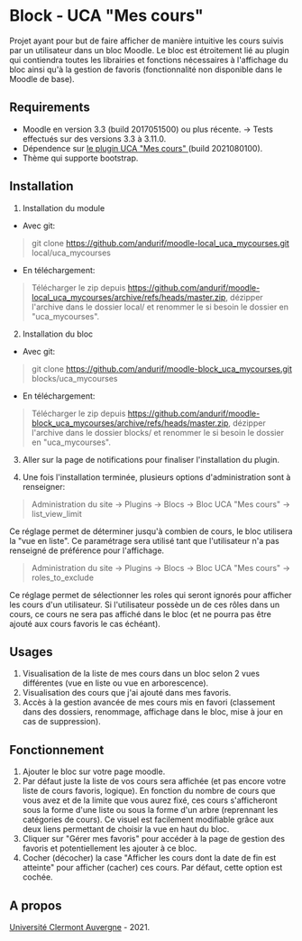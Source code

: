 Block - UCA "Mes cours"
==================================
Projet ayant pour but de faire afficher de manière intuitive les cours suivis par un utilisateur dans un bloc Moodle. 
Le bloc est étroitement lié au plugin qui contiendra toutes les librairies et fonctions nécessaires à l'affichage du bloc ainsi qu'à la gestion de favoris (fonctionnalité non disponible dans le Moodle de base).

Requirements
------------
- Moodle en version 3.3 (build 2017051500) ou plus récente.
-> Tests effectués sur des versions 3.3 à 3.11.0.<br/>
- Dépendence sur <a href="https://github.com/andurif/moodle-local_uca_mycourses" target="_blank">le plugin UCA "Mes cours" </a>(build 2021080100).
- Thème qui supporte bootstrap.

Installation
------------
1. Installation du module

- Avec git:
> git clone https://github.com/andurif/moodle-local_uca_mycourses.git local/uca_mycourses

- En téléchargement:
> Télécharger le zip depuis <a href="https://github.com/andurif/moodle-local_uca_mycourses/archive/refs/heads/master.zip">https://github.com/andurif/moodle-local_uca_mycourses/archive/refs/heads/master.zip</a>, dézipper l'archive dans le dossier local/ et renommer le si besoin le dossier en "uca_mycourses".
  
2. Installation du bloc

- Avec git:
> git clone https://github.com/andurif/moodle-block_uca_mycourses.git blocks/uca_mycourses

- En téléchargement:
> Télécharger le zip depuis <a href="https://github.com/andurif/moodle-block_uca_mycourses/archive/refs/heads/master.zip">https://github.com/andurif/moodle-block_uca_mycourses/archive/refs/heads/master.zip, dézipper l'archive dans le dossier blocks/ et renommer le si besoin le dossier en "uca_mycourses".

3. Aller sur la page de notifications pour finaliser l'installation du plugin.

4. Une fois l'installation terminée, plusieurs options d'administration sont à renseigner:

> Administration du site -> Plugins -> Blocs -> Bloc UCA "Mes cours" -> list_view_limit

Ce réglage permet de déterminer jusqu'à combien de cours, le bloc utilisera la "vue en liste". Ce paramétrage sera utilisé tant que l'utilisateur n'a pas renseigné de préférence pour l'affichage.

> Administration du site -> Plugins -> Blocs -> Bloc UCA "Mes cours" -> roles_to_exclude

Ce réglage permet de sélectionner les roles qui seront ignorés pour afficher les cours d'un utilisateur. Si l'utilisateur possède un de ces rôles dans un cours, ce cours ne sera pas affiché dans le bloc (et ne pourra pas être ajouté aux cours favoris le cas échéant).

Usages
-----
1. Visualisation de la liste de mes cours dans un bloc selon 2 vues différentes (vue en liste ou vue en arborescence).
2. Visualisation des cours que j'ai ajouté dans mes favoris. 
3. Accès à la gestion avancée de mes cours mis en favori (classement dans des dossiers, renommage, affichage dans le bloc, mise à jour en cas de suppression).

Fonctionnement
-----
1. Ajouter le bloc sur votre page moodle.
2. Par défaut juste la liste de vos cours sera affichée (et pas encore votre liste de cours favoris, logique). En fonction du nombre de cours que vous avez et de la limite que vous aurez fixé, ces cours s'afficheront sous la forme d'une liste ou sous la forme d'un arbre (reprennant les catégories de cours).
Ce visuel est facilement modifiable grâce aux deux liens permettant de choisir la vue en haut du bloc.   
3. Cliquer sur "Gérer mes favoris" pour accéder à la page de gestion des favoris et potentiellement les ajouter à ce bloc.
4. Cocher (décocher) la case "Afficher les cours dont la date de fin est atteinte" pour afficher (cacher) ces cours. Par défaut, cette option est cochée.

A propos
------
<a href="www.uca.fr" target="_blank">Université Clermont Auvergne</a> - 2021.

